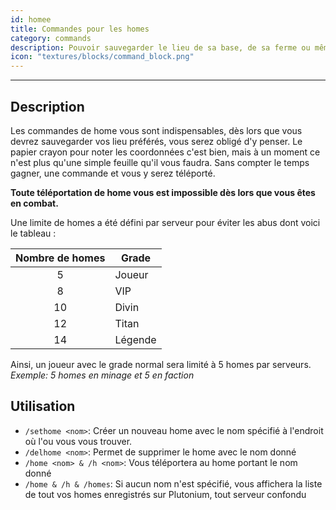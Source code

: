 ```yaml
---
id: homee
title: Commandes pour les homes
category: commands
description: Pouvoir sauvegarder le lieu de sa base, de sa ferme ou même d'un pillage, c'est essentiel et possible grâce à ces commandes
icon: "textures/blocks/command_block.png"
---
```

___
## Description

Les commandes de home vous sont indispensables, dès lors que vous devrez sauvegarder vos lieu préférés, vous serez obligé d'y penser. Le papier crayon pour noter les coordonnées c'est bien, mais à un moment ce n'est plus qu'une simple feuille qu'il vous faudra. Sans compter le temps gagner, une commande et vous y serez téléporté.

**Toute téléportation de home vous est impossible dès lors que vous êtes en combat.**

Une limite de homes a été défini par serveur pour éviter les abus dont voici le tableau : 

Nombre de homes | Grade |
:---: | ---
5 | Joueur
8 | VIP
10 | Divin
12 | Titan
14 | Légende

Ainsi, un joueur avec le grade normal sera limité à 5 homes par serveurs. *Exemple: 5 homes en minage et 5 en faction*

## Utilisation

* ``/sethome <nom>``: Créer un nouveau home avec le nom spécifié à l'endroit où l'ou vous vous trouver. 
* ``/delhome <nom>``: Permet de supprimer le home avec le nom donné
* ``/home <nom> & /h <nom>``: Vous téléportera au home portant le nom donné
* ``/home & /h & /homes``: Si aucun nom n'est spécifié, vous affichera la liste de tout vos homes enregistrés sur Plutonium, tout serveur confondu
